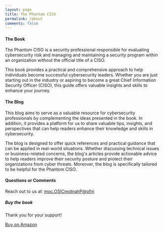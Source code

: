 ```yaml
---
layout: page
title: The Phantom CISO
permalink: /about
comments: false
---
```


<div class="row justify-content-between">
<div class="col-md-8 pr-5">

<h4>The Book</h4>

<p class="card p-4">
The Phantom CISO is a security professional responsible for evaluating cybersecurity risk and managing and maintaining a security program within an organization without the official title of a CISO.</p>
<p>
This book provides a practical and comprehensive approach to help individuals become successful cybersecurity leaders. Whether you are just starting out in the industry or aspiring to become a great Chief Information Security Officer (CISO), this guide offers valuable insights and skills to enhance your journey.
</p>

<h4>The Blog</h4>

<p>
This blog aims to serve as a valuable resource for cybersecurity professionals by complementing the ideas presented in the book. In addition, it provides a platform for us to share valuable tips, insights, and perspectives that can help readers enhance their knowledge and skills in cybersecurity.
</p>
<p>
The blog is designed to offer quick references and practical guidance that can be applied in real-world situations. Whether discussing technical issues or business-related concerns, the blog's articles provide actionable advice to help readers improve their security posture and protect their organizations from cyber threats. Moreover, the blog is specifically tailored to be helpful for the Phantom CISO. 
</p>

<h4>Questions or Comments</h4>
    <p>Reach out to us at:
<a href="&#x6d;&#x61;&#x69;&#x6c;&#x74;&#x6f;&#x3a;&#x69;&#x6e;&#x66;&#x6f;&#x40;&#x50;&#x68;&#x61;&#x6e;&#x74;&#x6f;&#x6d;&#x43;&#x49;&#x53;&#x4f;&#x2e;&#x63;&#x6f;&#x6d;" class="bidi">
&#x6d;&#x6f;&#x63;&#x2e;&#x4f;&#x53;&#x49;&#x43;<!-- spam@gmail.com -->&#x6d;&#x6f;&#x74;&#x6e;&#x61;&#x68;&#x50;&#x40;&#x6f;&#x66;&#x6e;&#x69;
</a>
</p>
</div>

<div class="col-md-4">

<div class="sticky-top sticky-top-80">
<h5>Buy the book</h5>
    <p>Thank you for your support!</p>
    <div class="text-center">
        <a target="_blank" href="https://amzn.to/3JFWhF5" class="btn btn-outline-primary">
        <i class="fa fa-book mr-3"></i> Buy on Amazon
        </a>
    </div>

</div>
</div>
</div>
